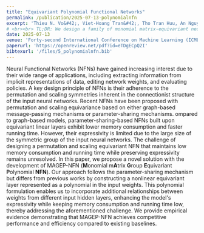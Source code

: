 ```yaml
---
title: "Equivariant Polynomial Functional Networks"
permalink: /publication/2025-07-13-polynomialnfn
excerpt: 'Thieu N. Vo&#42;, Viet-Hoang Tran&#42;, Tho Tran Huu, An Nguyen The, Thanh Tran, Minh-Khoi Nguyen-Nhat, <strong>Duy-Tung Pham</strong>, Tan Minh Nguyen.'
# <br><br> TL;DR: We design a family of monomial matrix-equivariant neural functional networks based on a parameter-sharing mechanism that achieves lower memory consumption and running time while preserving expressivity.'
date: 2025-07-13
venue: 'Forty-second International Conference on Machine Learning (ICML)'
paperurl: 'https://openreview.net/pdf?id=eTDgECpQ2I'
bibtexurl: '/files/5_polynomialnfn.bib'
---
```

Neural Functional Networks (NFNs) have gained increasing interest due to their wide range of applications, including extracting information from implicit representations of data, editing network weights, and evaluating policies. A key design principle of NFNs is their adherence to the permutation and scaling symmetries inherent in the connectionist structure of the input neural networks.  Recent NFNs have been proposed with permutation and scaling equivariance based on either graph-based message-passing mechanisms or parameter-sharing mechanisms. ompared to graph-based models, parameter-sharing-based NFNs built upon equivariant linear layers exhibit lower memory consumption and faster running time. However, their expressivity is limited due to the large size of the symmetric group of the input neural networks. The challenge of designing a permutation and scaling equivariant NFN that maintains low memory consumption and running time while preserving expressivity remains unresolved. In this paper, we propose a novel solution with the development of MAGEP-NFN (**M**onomial m**A**trix **G**roup **E**quivariant **P**olynomial **NFN**). Our approach follows the parameter-sharing mechanism but differs from previous works by constructing a nonlinear equivariant layer represented as a polynomial in the input weights. This polynomial formulation enables us to incorporate additional relationships between weights from different input hidden layers, enhancing the model's expressivity while keeping memory consumption and running time low, thereby addressing the aforementioned challenge. We provide empirical evidence demonstrating that MAGEP-NFN achieves competitive performance and efficiency compared to existing baselines.
